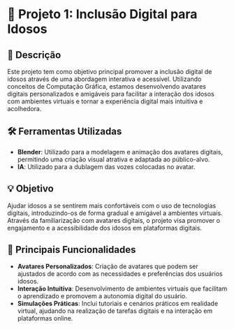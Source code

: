 # 🌟 Projeto 1: Inclusão Digital para Idosos

## 🔎 Descrição
Este projeto tem como objetivo principal promover a inclusão digital de idosos através de uma abordagem interativa e acessível. Utilizando conceitos de Computação Gráfica, estamos desenvolvendo avatares digitais personalizados e amigáveis para facilitar a interação dos idosos com ambientes virtuais e tornar a experiência digital mais intuitiva e acolhedora.

## 🛠️ Ferramentas Utilizadas
- **Blender**: Utilizado para a modelagem e animação dos avatares digitais, permitindo uma criação visual atrativa e adaptada ao público-alvo.
- **IA**: Utilizado para a dublagem das vozes colocadas no avatar.

## 💡 Objetivo
Ajudar idosos a se sentirem mais confortáveis com o uso de tecnologias digitais, introduzindo-os de forma gradual e amigável a ambientes virtuais. Através da familiarização com avatares digitais, o projeto visa promover o engajamento e a acessibilidade dos idosos em plataformas digitais.

## 🎨 Principais Funcionalidades
- **Avatares Personalizados**: Criação de avatares que podem ser ajustados de acordo com as necessidades e preferências dos usuários idosos.
- **Interação Intuitiva**: Desenvolvimento de ambientes virtuais que facilitam o aprendizado e promovem a autonomia digital do usuário.
- **Simulações Práticas**: Inclui tutoriais e cenários práticos em realidade virtual, ajudando na realização de tarefas digitais e na interação em plataformas online.
